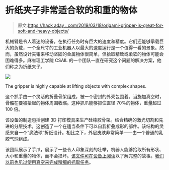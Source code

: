 # 折纸夹子非常适合软的和重的物体

> 原文:[https://hack aday . com/2019/03/18/origami-gripper-is-great-for-soft-and-heavy-objects/](https://hackaday.com/2019/03/18/origami-gripper-is-great-for-soft-and-heavy-objects/)

机械臂是令人着迷的设备，在执行任务时有巨大的速度和精度。它们还能够承载巨大的负载，一个全尺寸的工业机器人以最大的速度运行是一个值得一看的景象。然而，虽然设计夹钳来移动坚固的金属物体很简单，但拾取精致或柔软的物体可能会困难得多。麻省理工学院 CSAIL 的一个团队一直在研究这个问题的解决方案，他们称之为折纸夹子。

![](../Images/cba8f5a87876e25bc6014de027621d58.png)

The gripper is highly capable at lifting objects with complex shapes.

这个抓手由一个灵活的折叠骨架组成，被一个密封的外壳包围着。当施加真空时，骨骼在要被拾起的物体周围收缩。这种抓爪能够抓住直径 70%的物体，重量超过 100 倍。

该设备的制造包括创建 3D 打印模具来生产硅橡胶骨架。结合精确的激光切割和先进的分层技术，这创造了一个在适当条件下可以自我折叠成形的部件。该结构的灵感来自一个“魔法球”折纸设计。相比之下，外层皮肤非常简单——由一个普通的乳胶气球组成。

该团队展示了手爪，展示了一些令人印象深刻的壮举，机器人能够拾取所有形状、大小和重量的物体，而不会损坏。[该文件可在设备上阅读](http://dspace.mit.edu/handle/1721.1/120930)以了解完整的故事。[我们以前也见过使用真空来完成精细的抓取任务](https://hackaday.com/2011/01/25/jamming-gripper-completes-robot-drug-dealer/)。